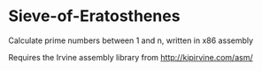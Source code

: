 # Sieve-of-Eratosthenes
Calculate prime numbers between 1 and n, written in x86 assembly

Requires the Irvine assembly library from http://kipirvine.com/asm/
